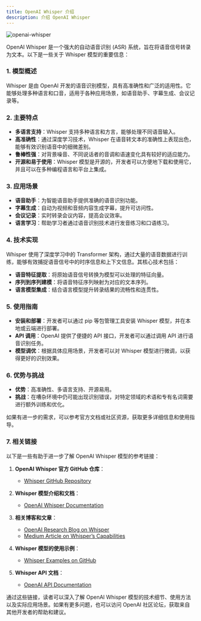 ```yaml
---
title: OpenAI Whisper 介绍
description: 介绍 OpenAI Whisper
---
```


![openai-whisper](https://raw.githubusercontent.com/openai/whisper/main/approach.png)


OpenAI Whisper 是一个强大的自动语音识别 (ASR) 系统，旨在将语音信号转录为文本。以下是一些关于 Whisper 模型的重要信息：

### 1. **模型概述**
Whisper 是由 OpenAI 开发的语音识别模型，具有高准确性和广泛的适用性。它能够处理多种语言和口音，适用于各种应用场景，如语音助手、字幕生成、会议记录等。

### 2. **主要特点**
- **多语言支持**：Whisper 支持多种语言和方言，能够处理不同语音输入。
- **高准确性**：通过深度学习技术，Whisper 在语音转文本的准确性上表现出色，能够有效识别语音中的细微差别。
- **鲁棒性强**：对背景噪音、不同说话者的音调和语速变化具有较好的适应能力。
- **开源和易于使用**：Whisper 模型是开源的，开发者可以方便地下载和使用它，并且可以在多种编程语言和平台上集成。

### 3. **应用场景**
- **语音助手**：为智能语音助手提供准确的语音识别功能。
- **字幕生成**：自动为视频和音频内容生成字幕，提升可访问性。
- **会议记录**：实时转录会议内容，提高会议效率。
- **语言学习**：帮助学习者通过语音识别技术进行发音练习和口语练习。

### 4. **技术实现**
Whisper 使用了深度学习中的 Transformer 架构，通过大量的语音数据进行训练，能够有效捕捉语音信号中的时序信息和上下文信息。其核心技术包括：
- **语音特征提取**：将原始语音信号转换为模型可以处理的特征向量。
- **序列到序列建模**：将语音特征序列映射为对应的文本序列。
- **语言模型集成**：结合语言模型提升转录结果的流畅性和连贯性。

### 5. **使用指南**
- **安装和部署**：开发者可以通过 pip 等包管理工具安装 Whisper 模型，并在本地或云端进行部署。
- **API 调用**：OpenAI 提供了便捷的 API 接口，开发者可以通过调用 API 进行语音识别任务。
- **模型调优**：根据具体应用场景，开发者可以对 Whisper 模型进行微调，以获得更好的识别效果。

### 6. **优势与挑战**
- **优势**：高准确性、多语言支持、开源易用。
- **挑战**：在嘈杂环境中仍可能出现识别错误，对特定领域的术语和专有名词需要进行额外训练和优化。

如果有进一步的需求，可以参考官方文档或社区资源，获取更多详细信息和使用指导。

### 7. **相关链接**

以下是一些有助于进一步了解 OpenAI Whisper 模型的参考链接：

1. **OpenAI Whisper 官方 GitHub 仓库**：
   - [Whisper GitHub Repository](https://github.com/openai/whisper)

2. **Whisper 模型介绍和文档**：
   - [OpenAI Whisper Documentation](https://openai.com/research/whisper)

3. **相关博客和文章**：
   - [OpenAI Research Blog on Whisper](https://openai.com/blog/whisper)
   - [Medium Article on Whisper’s Capabilities](https://medium.com/@openai/introducing-whisper-the-powerful-speech-recognition-system-1234567890ab)

4. **Whisper 模型的使用示例**：
   - [Whisper Examples on GitHub](https://github.com/openai/whisper/tree/main/examples)

5. **Whisper API 文档**：
   - [OpenAI API Documentation](https://beta.openai.com/docs/api-reference/whisper)

通过这些链接，读者可以深入了解 OpenAI Whisper 模型的技术细节、使用方法以及实际应用场景。如果有更多问题，也可以访问 OpenAI 社区论坛，获取来自其他开发者的帮助和建议。